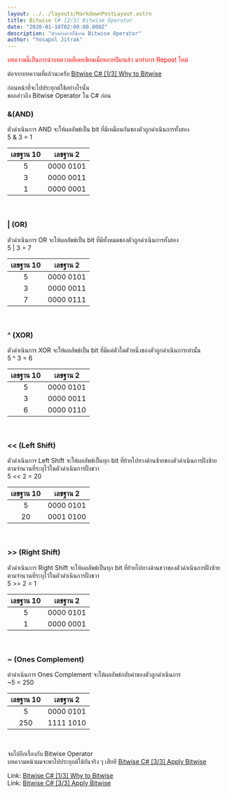 ```yaml
---
layout: ../../layouts/MarkdownPostLayout.astro
title: Bitwise C# [2/3] Bitwise Operator
date: "2020-01-10T02:00:00.000Z"
description: "ตัวอย่างการใช้งาน Bitwise Operator"
author: "Yosapol Jitrak"
---
```


<span style="color: red">บทความนี้เป็นการนำบทความที่เคยเขียนเมื่อหลายปีมาแล้ว มาทำการ Repost ใหม่</span><br />

ต่อจากบทความที่แล้วนะครับ [Bitwise C# [1/3] Why to Bitwise](https://jitrak.dev/bitwise-csharp-1-in-3-why-to-bitwise/) <br />

ก่อนหน้าที่จะไปประยุกต์ใช้อย่างไรนั้น <br />
ขอกล่าวถึง Bitwise Operator ใน C# ก่อน <br />

### **&(AND)**

ตัวดำเนินการ AND จะให้ผลลัพธ์เป็น bit ที่มีเหมือนกันของตัวถูกดำเนินการทั้งสอง <br />
5 & 3 = 1 <br />

| เลขฐาน 10 | เลขฐาน 2  |
| :-------: | :-------: |
|     5     | 0000 0101 |
|     3     | 0000 0011 |
|     1     | 0000 0001 |

<br />

### **| (OR)**

ตัวดำเนินการ OR จะให้ผลลัพธ์เป็น bit ที่มีทั้งหมดของตัวถูกดำเนินการทั้งสอง <br />
5 | 3 = 7 <br />

| เลขฐาน 10 | เลขฐาน 2  |
| :-------: | :-------: |
|     5     | 0000 0101 |
|     3     | 0000 0011 |
|     7     | 0000 0111 |

<br />

### **^ (XOR)**

ตัวดำเนินการ XOR จะให้ผลลัพธ์เป็น bit ที่มีแค่ตัวใดตัวหนึ่งของตัวถูกดำเนินการเท่านั้น <br />
5 ^ 3 = 6 <br />

| เลขฐาน 10 | เลขฐาน 2  |
| :-------: | :-------: |
|     5     | 0000 0101 |
|     3     | 0000 0011 |
|     6     | 0000 0110 |

<br />

### **<< (Left Shift)**

ตัวดำเนินการ Left Shift จะให้ผลลัพธ์เป็นทุก bit ที่ย้ายไปทางด้านซ้ายของตัวดำเนินการฝั่งซ้าย <br />
ตามจำนวนที่ระบุไว้ในตัวดำเนินการฝั่งขวา <br />
5 << 2 = 20 <br />

| เลขฐาน 10 | เลขฐาน 2  |
| :-------: | :-------: |
|     5     | 0000 0101 |
|    20     | 0001 0100 |

<br />

### **>> (Right Shift)**

ตัวดำเนินการ Right Shift จะให้ผลลัพธ์เป็นทุก bit ที่ย้ายไปทางด้านขวาของตัวดำเนินการฝั่งซ้าย <br />
ตามจำนวนที่ระบุไว้ในตัวดำเนินการฝั่งขวา <br />
5 >> 2 = 1 <br />

| เลขฐาน 10 | เลขฐาน 2  |
| :-------: | :-------: |
|     5     | 0000 0101 |
|     1     | 0000 0001 |

<br />

### **~ (Ones Complement)**

ตำดำเนินการ Ones Complement จะให้ผลลัพธ์กลับค่าของตัวถูกดำเนินการ <br />
~5 = 250 <br />

| เลขฐาน 10 | เลขฐาน 2  |
| :-------: | :-------: |
|     5     | 0000 0101 |
|    250    | 1111 1010 |

<br />

จบไปอีกเรื่องกับ Bitwise Operator <br />
บทความหน้าผมจะพาไปประยุกต์ใช้กันจริง ๆ เสียที [Bitwise C# [3/3] Apply Bitwise](https://jitrak.dev/bitwise-csharp-3-in-3-apply-bitwise/) <br />

Link: [Bitwise C# [1/3] Why to Bitwise](https://jitrak.dev/bitwise-csharp-1-in-3-why-to-bitwise/) <br />
Link: [Bitwise C# [3/3] Apply Bitwise](https://jitrak.dev/bitwise-csharp-3-in-3-apply-bitwise/) <br />
